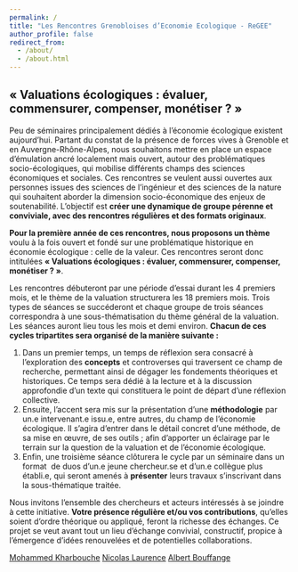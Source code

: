 ```yaml
---
permalink: /
title: "Les Rencontres Grenobloises d’Economie Ecologique - ReGEE"
author_profile: false 
redirect_from: 
  - /about/
  - /about.html
---
```




## « Valuations écologiques : évaluer, commensurer, compenser, monétiser ? »

Peu de séminaires principalement dédiés à l’économie écologique existent aujourd’hui. Partant du constat de la présence de forces vives à Grenoble et en Auvergne-Rhône-Alpes, nous souhaitons mettre en place un espace d’émulation ancré localement mais ouvert, autour des problématiques socio-écologiques, qui mobilise différents champs des sciences économiques et sociales. Ces rencontres se veulent aussi ouvertes aux personnes issues des sciences de l’ingénieur et des sciences de la nature qui souhaitent aborder la dimension socio-économique des enjeux de soutenabilité. L’objectif est **créer une dynamique de groupe pérenne et conviviale, avec des rencontres régulières et des formats originaux**.

**Pour la première année de ces rencontres, nous proposons un thème** voulu à la fois ouvert et fondé sur une problématique historique en économie écologique : celle de la valeur.  Ces rencontres seront donc intitulées **« Valuations écologiques : évaluer, commensurer, compenser, monétiser ? »**. 

Les rencontres débuteront par une période d’essai durant les 4 premiers mois, et le thème de la valuation structurera les 18 premiers mois. Trois types de séances se succéderont et chaque groupe de trois séances correspondra à une sous-thématisation du thème général de la valuation. Les séances auront lieu tous les mois et demi environ. **Chacun de ces cycles tripartites sera organisé de la manière suivante :**

1. Dans un premier temps, un temps de réflexion sera consacré à l’exploration des **concepts** et controverses qui traversent ce champ de recherche, permettant ainsi de dégager les fondements théoriques et historiques. Ce temps sera dédié à la lecture et à la discussion approfondie d’un texte qui constituera le point de départ d’une réflexion collective.
2. Ensuite, l’accent sera mis sur la présentation d’une **méthodologie** par un.e intervenant.e issu.e, entre autres, du champ de l’économie écologique. Il s’agira d’entrer dans le détail concret d’une méthode, de sa mise en œuvre, de ses outils ; afin d’apporter un éclairage par le terrain sur la question de la valuation et de l’économie écologique.
3. Enfin, une troisième séance clôturera le cycle par un séminaire dans un format  de duos d’un.e jeune chercheur.se et d’un.e collègue plus établi.e, qui seront amenés à **présenter** leurs travaux s’inscrivant dans la sous-thématique traitée.


Nous invitons l’ensemble des chercheurs et acteurs intéressés à se joindre à cette initiative. **Votre présence régulière et/ou vos contributions**, qu’elles soient d’ordre théorique ou appliqué, feront la richesse des échanges. Ce projet se veut avant tout un lieu d’échange convivial, constructif, propice à l’émergence d’idées renouvelées et de potentielles collaborations.

[Mohammed Kharbouche](nicolas.laurence1@univ-grenoble-alpes.fr)
[Nicolas Laurence](mohammed.kharbouche@univ-grenoble-alpes.fr)
[Albert Bouffange](albert.bouffange@inria.fr)
